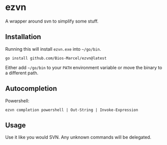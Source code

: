 # ezvn

A wrapper around svn to simplify some stuff.

## Installation

Running this will install `ezvn.exe` into `~/go/bin`.
```
go install github.com/Bios-Marcel/ezvn@latest
```

Either add `~/go/bin` to your `PATH` environment variable or move the binary
to a different path.

## Autocompletion

Powershell:

```
ezvn completion powershell | Out-String | Invoke-Expression
```

## Usage

Use it like you would SVN. Any unknown commands will be delegated.

